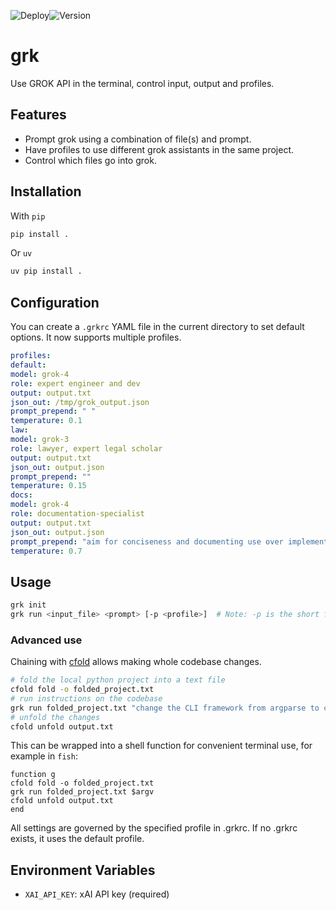 ![Deploy](https://github.com/wr1/grk/actions/workflows/tests.yml/badge.svg)![Version](https://img.shields.io/github/v/release/wr1/grk)
# grk

Use GROK API in the terminal, control input, output and profiles. 

## Features

- Prompt grok using a combination of file(s) and prompt.
- Have profiles to use different grok assistants in the same project.
- Control which files go into grok.

## Installation
With `pip`
```bash
pip install . 
```
Or `uv`
```bash
uv pip install . 
```

## Configuration
You can create a `.grkrc` YAML file in the current directory to set default options. It now supports multiple profiles.

```yaml
profiles:
default:
model: grok-4
role: expert engineer and dev
output: output.txt
json_out: /tmp/grok_output.json
prompt_prepend: " "
temperature: 0.1  
law:
model: grok-3
role: lawyer, expert legal scholar
output: output.txt
json_out: output.json
prompt_prepend: ""
temperature: 0.15
docs:
model: grok-4
role: documentation-specialist
output: output.txt
json_out: output.json
prompt_prepend: "aim for conciseness and documenting use over implementation, "
temperature: 0.7  
```

## Usage

```bash
grk init
grk run <input_file> <prompt> [-p <profile>]  # Note: -p is the short form for --profile
```


### Advanced use
Chaining with [cfold](https://github.com/wr1/cfold) allows making whole codebase changes. 
```bash
# fold the local python project into a text file
cfold fold -o folded_project.txt
# run instructions on the codebase
grk run folded_project.txt "change the CLI framework from argparse to click"  
# unfold the changes
cfold unfold output.txt
```
This can be wrapped into a shell function for convenient terminal use, for example in `fish`: 
```shell
function g 
cfold fold -o folded_project.txt
grk run folded_project.txt $argv    
cfold unfold output.txt
end
```


All settings are governed by the specified profile in .grkrc. If no .grkrc exists, it uses the default profile.

## Environment Variables

- `XAI_API_KEY`: xAI API key (required)

<!-- ## Documentation

For detailed documentation, visit our [MkDocs site](./docs/index.md) or run `mkdocs serve` locally after installing dependencies with `uv add mkdocs mkdocs-material`. -->
